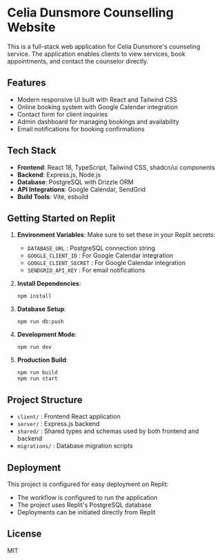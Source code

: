 # Celia Dunsmore Counselling Website

This is a full-stack web application for Celia Dunsmore's counseling service. The application enables clients to view services, book appointments, and contact the counselor directly.

## Features

- Modern responsive UI built with React and Tailwind CSS
- Online booking system with Google Calendar integration
- Contact form for client inquiries
- Admin dashboard for managing bookings and availability
- Email notifications for booking confirmations

## Tech Stack

- **Frontend**: React 18, TypeScript, Tailwind CSS, shadcn/ui components
- **Backend**: Express.js, Node.js
- **Database**: PostgreSQL with Drizzle ORM
- **API Integrations**: Google Calendar, SendGrid
- **Build Tools**: Vite, esbuild

## Getting Started on Replit

1. **Environment Variables**: Make sure to set these in your Replit secrets:
   - `DATABASE_URL` : PostgreSQL connection string
   - `GOOGLE_CLIENT_ID` : For Google Calendar integration
   - `GOOGLE_CLIENT_SECRET` : For Google Calendar integration
   - `SENDGRID_API_KEY` : For email notifications

2. **Install Dependencies**:
   ```
   npm install
   ```

3. **Database Setup**:
   ```
   npm run db:push
   ```

4. **Development Mode**:
   ```
   npm run dev
   ```

5. **Production Build**:
   ```
   npm run build
   npm run start
   ```

## Project Structure

- `client/` : Frontend React application
- `server/` : Express.js backend
- `shared/` : Shared types and schemas used by both frontend and backend
- `migrations/` : Database migration scripts

## Deployment

This project is configured for easy deployment on Replit:

- The workflow is configured to run the application
- The project uses Replit's PostgreSQL database
- Deployments can be initiated directly from Replit

## License

MIT